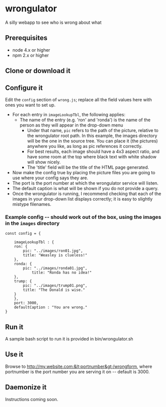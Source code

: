 # wrongulator

A silly webapp to see who is wrong about what

## Prerequisites

* node 4.x or higher
* npm 2.x or higher

## Clone or download it

## Configure it

Edit the `config` section of `wrong.js`; replace all the field values here with ones you want to set up.

* For each entry in `imageLookupTbl`, the following applies:
  * The name of the entry (e.g. 'ron' and 'ronda') is the name of the person as they will appear in the drop-down menu
    * Under that name, `pic` refers to the path of the picture, relative to the wrongulator root path.  In this example, the images directory will be the one in the source tree.  You can place it (the pictures) anywhere you like, as long as pic references it correctly.
    * For best results, each image should have a 4x3 aspect ratio, and have some room at the top where black text with white shadow will show nicely.
    * The 'title' field will be the title of the HTML page generated.
* Now make the config true by placing the picture files you are going to use where your config says they are.
* The port is the port number at which the wrongulator service will listen.
* The default caption is what will be shown if you do not provide a query.
* Once the wrongulator is running, I recommend checking that each of the images in your drop-down list displays correctly; it is easy to slightly mistype filenames.

### Example config -- should work out of the box, using the images in the `images` directory

```
const config = {

    imageLookupTbl : {
	ron: {
	    pic: "../images/ron01.jpg",
	    title: "Weasley is clueless!"
	},
	ronda: {
	    pic: "../images/ronda01.jpg",
            title: "Ronda has no idea!"
	},
	trump: {
	    pic: "../images/trump01.png",
	    title: "The Donald is wise."
	}
    },
    port: 3000,
    defaultCaption : "You are wrong."
}
```

## Run it

A sample bash script to run it is provided in bin/wrongulator.sh

## Use it

Browse to http://my.website.com:&lt;portnumber&gt;/wrongform, where portnumber is the port number you are serving it on -- default is 3000.

## Daemonize it

Instructions coming soon.